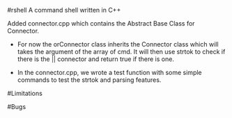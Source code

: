 #rshell
A command shell written in C++

Added connector.cpp which contains the Abstract Base Class for Connector.
   - For now the orConnector class inherits the Connector class which will takes the argument of the array of cmd. It will then use strtok to check if there is the || connector and return true if there is one.

   - In the connector.cpp, we wrote a test function with some simple commands to test the strtok and parsing features.

#Limitations


#Bugs
